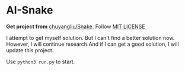 # AI-Snake

**Get project from** [chuyangliu/Snake][C-Snake].
Follow [MIT LICENSE](./LICENSE)

I attempt to get myself solution. But I can't find a better solution now.
However, I will continue research.And if I can get a good solution, I will update this project.

Use `python3 run.py` to start.

[C-Snake]:https://github.com/chuyangliu/Snake